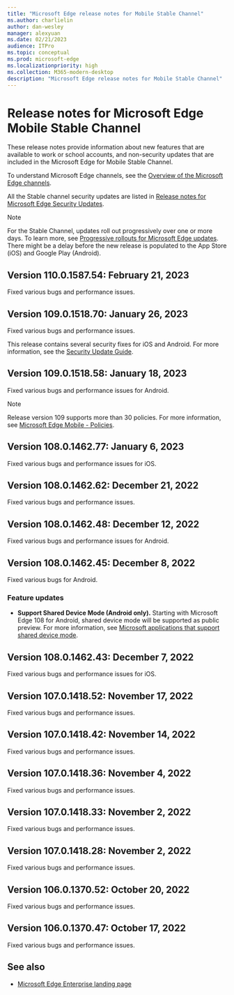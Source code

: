 ```yaml
---
title: "Microsoft Edge release notes for Mobile Stable Channel"
ms.author: charlielin
author: dan-wesley
manager: alexyuan
ms.date: 02/21/2023
audience: ITPro
ms.topic: conceptual
ms.prod: microsoft-edge
ms.localizationpriority: high
ms.collection: M365-modern-desktop
description: "Microsoft Edge release notes for Mobile Stable Channel"
---
```


# Release notes for Microsoft Edge Mobile Stable Channel

These release notes provide information about new features that are available to work or school accounts, and non-security updates that are included in the Microsoft Edge for Mobile Stable Channel.

To understand Microsoft Edge channels, see the [Overview of the Microsoft Edge channels](./microsoft-edge-channels.md).

All the Stable channel security updates are listed in [Release notes for Microsoft Edge Security Updates](./microsoft-edge-relnotes-security.md).

> [!NOTE]
> For the Stable Channel, updates roll out progressively over one or more days. To learn more, see [Progressive rollouts for Microsoft Edge updates](./microsoft-edge-update-progressive-rollout.md). There might be a delay before the new release is populated to the App Store (iOS) and Google Play (Android).

## Version 110.0.1587.54: February 21, 2023

Fixed various bugs and performance issues.

## Version 109.0.1518.70: January 26, 2023

Fixed various bugs and performance issues.

This release contains several security fixes for iOS and Android. For more information, see the [Security Update Guide](https://msrc.microsoft.com/update-guide).

## Version 109.0.1518.58: January 18, 2023

Fixed various bugs and performance issues for Android.

> [!NOTE]
> Release version 109 supports more than 30 policies. For more information, see [Microsoft Edge Mobile - Policies](/deployedge/microsoft-edge-mobile-policies).

## Version 108.0.1462.77: January 6, 2023

Fixed various bugs and performance issues for iOS.

## Version 108.0.1462.62: December 21, 2022

Fixed various bugs and performance issues.

## Version 108.0.1462.48: December 12, 2022

Fixed various bugs and performance issues for Android.

## Version 108.0.1462.45: December 8, 2022

Fixed various bugs for Android.

### Feature updates

- **Support Shared Device Mode (Android only).** Starting with Microsoft Edge 108 for Android, shared device mode will be supported as public preview. For more information, see [Microsoft applications that support shared device mode](/azure/active-directory/develop/msal-android-shared-devices#microsoft-applications-that-support-shared-device-mode).

## Version 108.0.1462.43: December 7, 2022

Fixed various bugs and performance issues for iOS.

## Version 107.0.1418.52: November 17, 2022

Fixed various bugs and performance issues.

## Version 107.0.1418.42: November 14, 2022

Fixed various bugs and performance issues.

## Version 107.0.1418.36: November 4, 2022

Fixed various bugs and performance issues.

## Version 107.0.1418.33: November 2, 2022

Fixed various bugs and performance issues.

## Version 107.0.1418.28: November 2, 2022

Fixed various bugs and performance issues.

## Version 106.0.1370.52: October 20, 2022

Fixed various bugs and performance issues.

## Version 106.0.1370.47: October 17, 2022

Fixed various bugs and performance issues.

<!-- Version 105.0.1343.38: September 13, 2022 to Version 101.0.1210.32: April 29, 2022 -->

## See also

- [Microsoft Edge Enterprise landing page](https://aka.ms/EdgeEnterprise)
